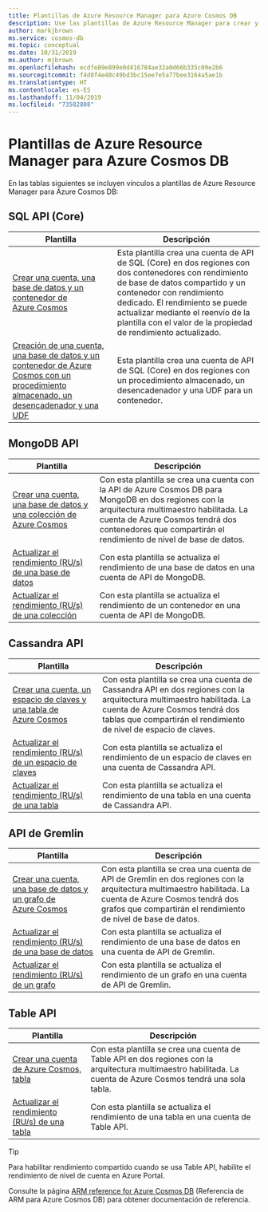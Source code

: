 ```yaml
---
title: Plantillas de Azure Resource Manager para Azure Cosmos DB
description: Use las plantillas de Azure Resource Manager para crear y configurar Azure Cosmos DB.
author: markjbrown
ms.service: cosmos-db
ms.topic: conceptual
ms.date: 10/31/2019
ms.author: mjbrown
ms.openlocfilehash: ecdfe89e899e0d416784ae32a0d66b335c09e2b6
ms.sourcegitcommit: f4d8f4e48c49bd3bc15ee7e5a77bee3164a5ae1b
ms.translationtype: HT
ms.contentlocale: es-ES
ms.lasthandoff: 11/04/2019
ms.locfileid: "73582808"
---
```

# <a name="azure-resource-manager-templates-for-azure-cosmos-db"></a>Plantillas de Azure Resource Manager para Azure Cosmos DB

En las tablas siguientes se incluyen vínculos a plantillas de Azure Resource Manager para Azure Cosmos DB:

## <a name="sql-core-api"></a>SQL API (Core)

|**Plantilla**|**Descripción**|
|---|---|
|[Crear una cuenta, una base de datos y un contenedor de Azure Cosmos](manage-sql-with-resource-manager.md#create-resource) | Esta plantilla crea una cuenta de API de SQL (Core) en dos regiones con dos contenedores con rendimiento de base de datos compartido y un contenedor con rendimiento dedicado. El rendimiento se puede actualizar mediante el reenvío de la plantilla con el valor de la propiedad de rendimiento actualizado. |
|[Creación de una cuenta, una base de datos y un contenedor de Azure Cosmos con un procedimiento almacenado, un desencadenador y una UDF](manage-sql-with-resource-manager.md#create-sproc) | Esta plantilla crea una cuenta de API de SQL (Core) en dos regiones con un procedimiento almacenado, un desencadenador y una UDF para un contenedor. |

## <a name="mongodb-api"></a>MongoDB API

|**Plantilla**|**Descripción**|
|---| ---|
|[Crear una cuenta, una base de datos y una colección de Azure Cosmos](manage-mongodb-with-resource-manager.md#create-resource) | Con esta plantilla se crea una cuenta con la API de Azure Cosmos DB para MongoDB en dos regiones con la arquitectura multimaestro habilitada. La cuenta de Azure Cosmos tendrá dos contenedores que compartirán el rendimiento de nivel de base de datos. |
|[Actualizar el rendimiento (RU/s) de una base de datos](manage-mongodb-with-resource-manager.md#database-ru-update) | Con esta plantilla se actualiza el rendimiento de una base de datos en una cuenta de API de MongoDB. |
|[Actualizar el rendimiento (RU/s) de una colección](manage-mongodb-with-resource-manager.md#collection-ru-update) | Con esta plantilla se actualiza el rendimiento de un contenedor en una cuenta de API de MongoDB. |

## <a name="cassandra-api"></a>Cassandra API

|**Plantilla**|**Descripción**|
|---| ---|
|[Crear una cuenta, un espacio de claves y una tabla de Azure Cosmos](manage-cassandra-with-resource-manager.md#create-resource) | Con esta plantilla se crea una cuenta de Cassandra API en dos regiones con la arquitectura multimaestro habilitada. La cuenta de Azure Cosmos tendrá dos tablas que compartirán el rendimiento de nivel de espacio de claves. |
|[Actualizar el rendimiento (RU/s) de un espacio de claves](manage-cassandra-with-resource-manager.md#keyspace-ru-update) | Con esta plantilla se actualiza el rendimiento de un espacio de claves en una cuenta de Cassandra API. |
|[Actualizar el rendimiento (RU/s) de una tabla](manage-cassandra-with-resource-manager.md#table-ru-update) | Con esta plantilla se actualiza el rendimiento de una tabla en una cuenta de Cassandra API. |

## <a name="gremlin-api"></a>API de Gremlin

|**Plantilla**|**Descripción**|
|---| ---|
|[Crear una cuenta, una base de datos y un grafo de Azure Cosmos](manage-gremlin-with-resource-manager.md#create-resource) | Con esta plantilla se crea una cuenta de API de Gremlin en dos regiones con la arquitectura multimaestro habilitada. La cuenta de Azure Cosmos tendrá dos grafos que compartirán el rendimiento de nivel de base de datos. |
|[Actualizar el rendimiento (RU/s) de una base de datos](manage-gremlin-with-resource-manager.md#database-ru-update) | Con esta plantilla se actualiza el rendimiento de una base de datos en una cuenta de API de Gremlin. |
|[Actualizar el rendimiento (RU/s) de un grafo](manage-gremlin-with-resource-manager.md#graph-ru-update) | Con esta plantilla se actualiza el rendimiento de un grafo en una cuenta de API de Gremlin. |

## <a name="table-api"></a>Table API

|**Plantilla**|**Descripción**|
|---| ---|
|[Crear una cuenta de Azure Cosmos, tabla](manage-table-with-resource-manager.md#create-resource) | Con esta plantilla se crea una cuenta de Table API en dos regiones con la arquitectura multimaestro habilitada. La cuenta de Azure Cosmos tendrá una sola tabla. |
|[Actualizar el rendimiento (RU/s) de una tabla](manage-table-with-resource-manager.md#table-ru-update) | Con esta plantilla se actualiza el rendimiento de una tabla en una cuenta de Table API. |

> [!TIP]
> Para habilitar rendimiento compartido cuando se usa Table API, habilite el rendimiento de nivel de cuenta en Azure Portal.

Consulte la página [ARM reference for Azure Cosmos DB](/azure/templates/microsoft.documentdb/allversions) (Referencia de ARM para Azure Cosmos DB) para obtener documentación de referencia.
